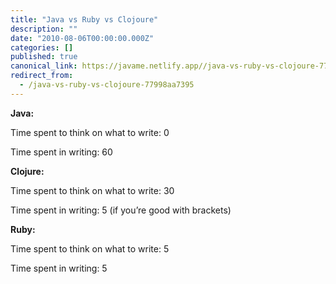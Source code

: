 ```yaml
---
title: "Java vs Ruby vs Clojoure"
description: ""
date: "2010-08-06T00:00:00.000Z"
categories: []
published: true
canonical_link: https://javame.netlify.app//java-vs-ruby-vs-clojoure-77998aa7395
redirect_from:
  - /java-vs-ruby-vs-clojoure-77998aa7395
---
```


**Java:**

Time spent to think on what to write: 0

Time spent in writing: 60

**Clojure:**

Time spent to think on what to write: 30

Time spent in writing: 5 (if you’re good with brackets)

**Ruby:**

Time spent to think on what to write: 5

Time spent in writing: 5
